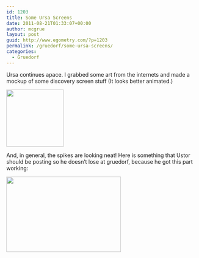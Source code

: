 ```yaml
---
id: 1203
title: Some Ursa Screens
date: 2011-08-21T01:33:07+00:00
author: mcgrue
layout: post
guid: http://www.egometry.com/?p=1203
permalink: /gruedorf/some-ursa-screens/
categories:
  - Gruedorf
---
```

Ursa continues apace. I grabbed some art from the internets and made a mockup of some discovery screen stuff (It looks better animated.)

[<img src="http://www.egometry.com/i/2011/08/Screen-shot-2011-08-21-at-1.27.46-AM-150x150.png" alt="" title="Discovery" width="150" height="150" class="aligncenter size-thumbnail wp-image-1205" srcset="https://www.egometry.com/i/2011/08/Screen-shot-2011-08-21-at-1.27.46-AM-150x150.png 150w, https://www.egometry.com/i/2011/08/Screen-shot-2011-08-21-at-1.27.46-AM-300x300.png 300w, https://www.egometry.com/i/2011/08/Screen-shot-2011-08-21-at-1.27.46-AM.png 583w" sizes="(max-width: 150px) 85vw, 150px" />](http://www.egometry.com/i/2011/08/Screen-shot-2011-08-21-at-1.27.46-AM.png)

And, in general, the spikes are looking neat! Here is something that Ustor should be posting so he doesn&#8217;t lose at gruedorf, because he got this part working:

[<img src="http://www.egometry.com/i/2011/08/Screen-shot-2011-08-21-at-1.26.24-AM-300x198.png" alt="" title="Demo world map" width="300" height="198" class="aligncenter size-medium wp-image-1204" srcset="https://www.egometry.com/i/2011/08/Screen-shot-2011-08-21-at-1.26.24-AM-300x198.png 300w, https://www.egometry.com/i/2011/08/Screen-shot-2011-08-21-at-1.26.24-AM.png 909w" sizes="(max-width: 300px) 85vw, 300px" />](http://www.egometry.com/i/2011/08/Screen-shot-2011-08-21-at-1.26.24-AM.png)